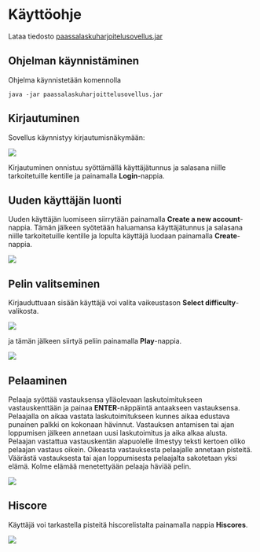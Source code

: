 # Käyttöohje
Lataa tiedosto [paassalaskuharjoitelusovellus.jar](https://github.com/vilsuo/ot-harjoitustyo/releases/tag/Viikko6)

## Ohjelman käynnistäminen
Ohjelma käynnistetään komennolla
```
java -jar paassalaskuharjoittelusovellus.jar
```

## Kirjautuminen
Sovellus käynnistyy kirjautumisnäkymään:

![](https://github.com/vilsuo/ot-harjoitustyo/blob/master/dokumentointi/kuvat/login.png)

Kirjautuminen onnistuu syöttämällä käyttäjätunnus ja salasana niille tarkoitetuille kentille ja painamalla **Login**-nappia.

## Uuden käyttäjän luonti
Uuden käyttäjän luomiseen siirrytään painamalla **Create a new account**-nappia. Tämän jälkeen syötetään haluamansa käyttäjätunnus ja salasana niille tarkoitetuille kentille ja lopulta käyttäjä luodaan painamalla **Create**-nappia.

![](https://github.com/vilsuo/ot-harjoitustyo/blob/master/dokumentointi/kuvat/createUser.png)

## Pelin valitseminen
Kirjauduttuaan sisään käyttäjä voi valita vaikeustason **Select difficulty**-valikosta.

![](https://github.com/vilsuo/ot-harjoitustyo/blob/master/dokumentointi/kuvat/selectDifficulty.png)

ja tämän jälkeen siirtyä peliin painamalla **Play**-nappia.

![](https://github.com/vilsuo/ot-harjoitustyo/blob/master/dokumentointi/kuvat/playSelected.png)

## Pelaaminen
Pelaaja syöttää vastauksensa ylläolevaan laskutoimitukseen vastauskenttään ja painaa **ENTER**-näppäintä antaakseen vastauksensa. Pelaajalla on aikaa vastata laskutoimitukseen kunnes aikaa edustava punainen palkki on kokonaan hävinnut. Vastauksen antamisen tai ajan loppumisen jälkeen annetaan uusi laskutoimitus ja aika alkaa alusta. Pelaajan vastattua vastauskentän alapuolelle ilmestyy teksti kertoen oliko pelaajan vastaus oikein. Oikeasta vastauksesta pelaajalle annetaan pisteitä. Väärästä vastauksesta tai ajan loppumisesta pelaajalta sakotetaan yksi elämä. Kolme elämää menetettyään pelaaja häviää pelin.

![](https://github.com/vilsuo/ot-harjoitustyo/blob/master/dokumentointi/kuvat/playView.png)

## Hiscore
Käyttäjä voi tarkastella pisteitä hiscorelistalta painamalla nappia **Hiscores**.

![](https://github.com/vilsuo/ot-harjoitustyo/blob/master/dokumentointi/kuvat/hiscoreView.png)
